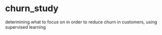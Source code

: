 # churn_study
determining what to focus on in order to reduce churn in customers, using supervised learning
